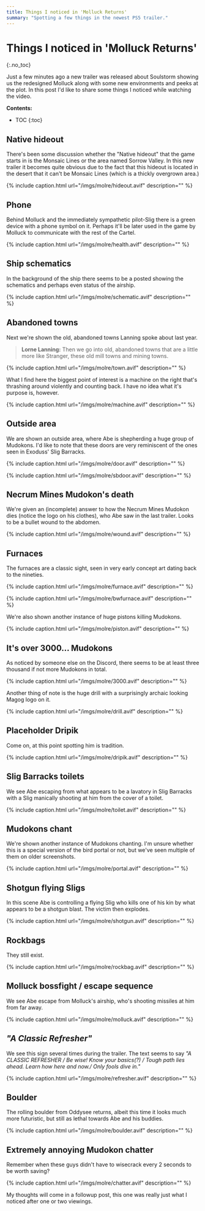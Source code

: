 ```yaml
---
title: Things I noticed in 'Molluck Returns'
summary: "Spotting a few things in the newest PS5 trailer."
---
```


# Things I noticed in 'Molluck Returns'

{:.no_toc}

Just a few minutes ago a new trailer was released about Soulstorm showing us the redesigned Molluck
along with some new environments and peeks at the plot. In this post I'd like to share some things I
noticed while watching the video.

**Contents:**

- TOC
{:toc}

## Native hideout

There's been some discussion whether the "Native hideout" that the game starts in is the Monsaic
Lines or the area named Sorrow Valley. In this new trailer it becomes quite obvious due to the fact
that this hideout is located in the desert that it can't be Monsaic Lines (which is a thickly
overgrown area.)

{% include caption.html url="/imgs/molre/hideout.avif" description="" %}

## Phone

Behind Molluck and the immediately sympathetic pilot-Slig there is a green device with a phone
symbol on it. Perhaps it'll be later used in the game by Molluck to communicate with the rest of the
Cartel.

{% include caption.html url="/imgs/molre/health.avif" description="" %}

## Ship schematics

In the background of the ship there seems to be a posted showing the schematics and perhaps even
status of the airship.

{% include caption.html url="/imgs/molre/schematic.avif" description="" %}

## Abandoned towns

Next we're shown the old, abandoned towns Lanning spoke about last year.

> **Lorne Lanning:** Then we go into old, abandoned towns that are a little more like Stranger, these old mill towns and mining towns.

{% include caption.html url="/imgs/molre/town.avif" description="" %}

What I find here the biggest point of interest is a machine on the right that's thrashing around
violently and counting back. I have no idea what it's purpose is, however.

{% include caption.html url="/imgs/molre/machine.avif" description="" %}

## Outside area

We are shown an outside area, where Abe is shepherding a huge group of Mudokons. I'd like to note
that these doors are very reminiscent of the ones seen in Exoduss' Slig Barracks.

{% include caption.html url="/imgs/molre/door.avif" description="" %}

{% include caption.html url="/imgs/molre/sbdoor.avif" description="" %}

## Necrum Mines Mudokon's death

We're given an (incomplete) answer to how the Necrum Mines Mudokon dies (notice the logo on his
clothes), who Abe saw in the last trailer. Looks to be a bullet wound to the abdomen.

{% include caption.html url="/imgs/molre/wound.avif" description="" %}

## Furnaces

The furnaces are a classic sight, seen in very early concept art dating back to the nineties.

{% include caption.html url="/imgs/molre/furnace.avif" description="" %}

{% include caption.html url="/imgs/molre/bwfurnace.avif" description="" %}

We're also shown another instance of huge pistons killing Mudokons.

{% include caption.html url="/imgs/molre/piston.avif" description="" %}

## It's over 3000... Mudokons

As noticed by someone else on the Discord, there seems to be at least three thousand if not more
Mudokons in total.

{% include caption.html url="/imgs/molre/3000.avif" description="" %}

Another thing of note is the huge drill with a surprisingly archaic looking Magog logo on it.

{% include caption.html url="/imgs/molre/drill.avif" description="" %}

## Placeholder Dripik

Come on, at this point spotting him is tradition.

{% include caption.html url="/imgs/molre/dripik.avif" description="" %}

## Slig Barracks toilets

We see Abe escaping from what appears to be a lavatory in Slig Barracks with a Slig manically
shooting at him from the cover of a toilet.

{% include caption.html url="/imgs/molre/toilet.avif" description="" %}

## Mudokons chant

We're shown another instance of Mudokons chanting. I'm unsure whether this is a special version of
the bird portal or not, but we've seen multiple of them on older screenshots.

{% include caption.html url="/imgs/molre/portal.avif" description="" %}

## Shotgun flying Sligs

In this scene Abe is controlling a flying Slig who kills one of his kin by what appears to be a
shotgun blast. The victim then explodes.

{% include caption.html url="/imgs/molre/shotgun.avif" description="" %}

## Rockbags

They still exist.

{% include caption.html url="/imgs/molre/rockbag.avif" description="" %}

## Molluck bossfight / escape sequence

We see Abe escape from Molluck's airship, who's shooting missiles at him from far away.

{% include caption.html url="/imgs/molre/molluck.avif" description="" %}

## _"A Classic Refresher"_

We see this sign several times during the trailer. The text seems to say _"A CLASSIC REFRESHER / Be
wise! Know your basics(?) / Tough path lies ahead. Learn how here and now./ Only fools dive in."_

{% include caption.html url="/imgs/molre/refresher.avif" description="" %}

## Boulder

The rolling boulder from Oddysee returns, albeit this time it looks much more futuristic, but still
as lethal towards Abe and his buddies.

{% include caption.html url="/imgs/molre/boulder.avif" description="" %}

## Extremely annoying Mudokon chatter

Remember when these guys didn't have to wisecrack every 2 seconds to be worth saving?

{% include caption.html url="/imgs/molre/chatter.avif" description="" %}

My thoughts will come in a followup post, this one was really just what I noticed after one or two
viewings.
